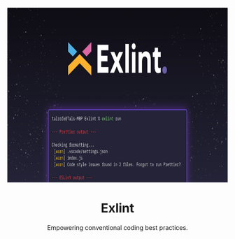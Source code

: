 <p align="center">
<img src="assets/exlint-banner.png" height="400">
</p>

<h1 align="center">
Exlint
</h1>
<p align="center">
Empowering conventional coding best practices.
<p>
